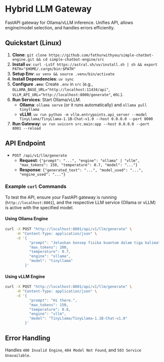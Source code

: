 # Hybrid LLM Gateway

FastAPI gateway for Ollama/vLLM inference. Unifies API, allows engine/model selection, and handles errors efficiently.

## Quickstart (Linux)

1.  **Clone**: `git clone https://github.com/fathurwithyou/simple-chatbot-engine.git && cd simple-chatbot-engine/src`
2.  **Install `uv`**: `curl -LsSf https://astral.sh/uv/install.sh | sh && export PATH="$HOME/.cargo/bin:$PATH"`
3.  **Setup Env**: `uv venv && source .venv/bin/activate`
4.  **Install Dependencies**: `uv sync`
5.  **Configure `.env`**: Create `.env` in `src` (e.g., `OLLAMA_BASE_URL="http://localhost:11434/api"`, `VLLM_API_URL="http://localhost:8000/generate"`, etc.).
6.  **Run Services**: Start Ollama/vLLM.
    - **Ollama**: `ollama serve` (or it runs automatically) and `ollama pull tinyllama`
    - **vLLM**: `uv run python -m vllm.entrypoints.api_server --model TinyLlama/TinyLlama-1.1B-Chat-v1.0 --host 0.0.0.0 --port 8000`
7.  **Run Gateway**: `uv run uvicorn src.main:app --host 0.0.0.0 --port 8001 --reload`

## API Endpoint

- `POST /api/v1/llm/generate`
  - **Request**: `{"prompt": "...", "engine": "ollama" | "vllm", "max_tokens": 150, "temperature": 0.7, "model": "..."}`
  - **Response**: `{"generated_text": "...", "model_used": "...", "engine_used": "..."}`

### Example `curl` Commands

To test the API, ensure your FastAPI gateway is running (`http://localhost:8001`), and the respective LLM service (Ollama or vLLM) is active with the specified model.

#### Using Ollama Engine

```bash
curl -X POST "http://localhost:8001/api/v1/llm/generate" \
     -H "Content-Type: application/json" \
     -d '{
           "prompt": "Jelaskan konsep fisika kuantum dalam tiga kalimat.",
           "max_tokens": 200,
           "temperature": 0.7,
           "engine": "ollama",
           "model": "tinyllama"
         }'
```

#### Using vLLM Engine

```bash
curl -X POST "http://localhost:8001/api/v1/llm/generate" \
     -H "Content-Type: application/json" \
     -d '{
           "prompt": "Hi there.",
           "max_tokens": 150,
           "temperature": 0.8,
           "engine": "vllm",
           "model": "TinyLlama/TinyLlama-1.1B-Chat-v1.0"
         }'
```

## Error Handling

Handles `400 Invalid Engine`, `404 Model Not Found`, and `503 Service Unavailable`.
